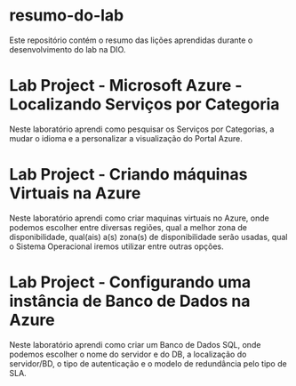# resumo-do-lab
Este repositório contém o resumo das lições aprendidas durante o desenvolvimento do lab na DIO.


# Lab Project - Microsoft Azure - Localizando Serviços por Categoria
Neste laboratório aprendi como pesquisar os Serviços por Categorias, a mudar o idioma e a personalizar a visualização do Portal Azure.

# Lab Project - Criando máquinas Virtuais na Azure
Neste laboratório aprendi como criar maquinas virtuais no Azure, onde podemos escolher entre diversas regiões, qual a melhor zona de disponibilidade, qual(ais) a(s) zona(s) de disponibilidade serão usadas, qual o Sistema Operacional iremos utilizar entre outras opções.

# Lab Project - Configurando uma instância de Banco de Dados na Azure
Neste laboratório aprendi como criar um Banco de Dados SQL, onde podemos escolher o nome do servidor e do DB, a localização do servidor/BD, o tipo de autenticação e o modelo de redundância pelo tipo de SLA.
